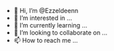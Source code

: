 - 👋 Hi, I’m @Ezzeldeenn
- 👀 I’m interested in ...
- 🌱 I’m currently learning ...
- 💞️ I’m looking to collaborate on ...
- 📫 How to reach me ...

<!---
Ezzeldeenn/Ezzeldeenn is a ✨ special ✨ repository because its `README.md` (this file) appears on your GitHub profile.
You can click the Preview link to take a look at your changes.
--->
